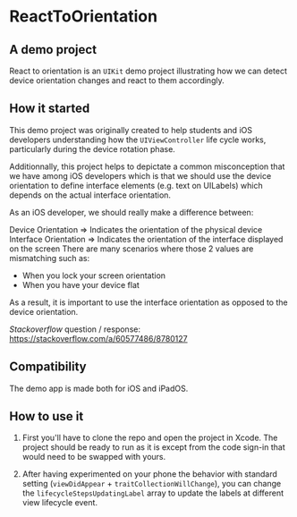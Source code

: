 # ReactToOrientation

## A demo project

React to orientation is an `UIKit` demo project illustrating how we can detect device orientation changes and react to them accordingly.

## How it started

This demo project was originally created to help students and iOS developers understanding how the `UIViewController` life cycle works, particularly during the device rotation phase. 

Additionnally, this project helps to depictate a common misconception that we have among iOS developers which is that we should use the device orientation to define interface elements (e.g. text on UILabels) which depends on the actual interface orientation.

As an iOS developer, we should really make a difference between:

Device Orientation => Indicates the orientation of the physical device
Interface Orientation => Indicates the orientation of the interface displayed on the screen
There are many scenarios where those 2 values are mismatching such as:

- When you lock your screen orientation
- When you have your device flat

As a result, it is important to use the interface orientation as opposed to the device orientation.

_Stackoverflow_ question / response: https://stackoverflow.com/a/60577486/8780127

## Compatibility

The demo app is made both for iOS and iPadOS.

## How to use it

1. First you'll have to clone the repo and open the project in Xcode.
The project should be ready to run as it is except from the code sign-in that would need to be swapped with yours.

2. After having experimented on your phone the behavior with standard setting (`viewDidAppear` + `traitCollectionWillChange`), you can change the `lifecycleStepsUpdatingLabel` array to update the labels at different view lifecycle event.
